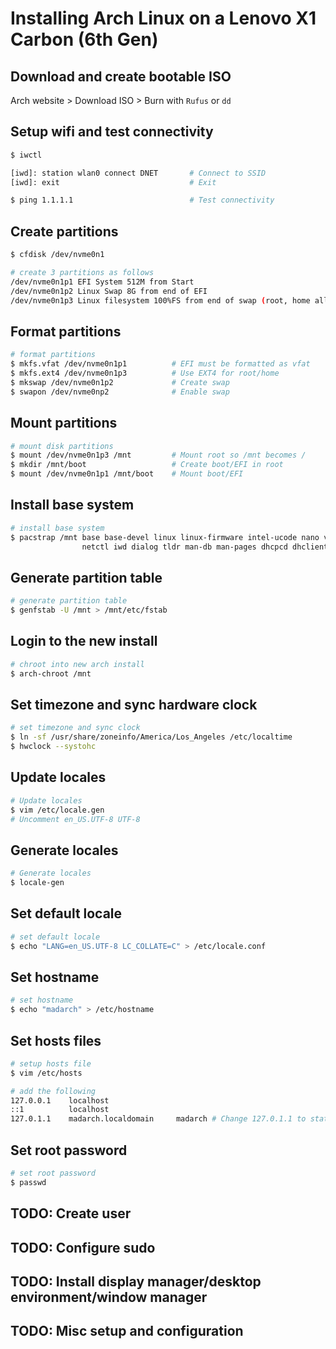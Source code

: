 # Installing Arch Linux on a Lenovo X1 Carbon (6th Gen)

## Download and create bootable ISO
Arch website > Download ISO > Burn with ``Rufus`` or `dd`

## Setup wifi and test connectivity
```bash
$ iwctl

[iwd]: station wlan0 connect DNET       # Connect to SSID
[iwd]: exit                             # Exit

$ ping 1.1.1.1                          # Test connectivity
```

## Create partitions
```bash
$ cfdisk /dev/nvme0n1

# create 3 partitions as follows
/dev/nvme0n1p1 EFI System 512M from Start
/dev/nvme0n1p2 Linux Swap 8G from end of EFI
/dev/nvme0n1p3 Linux filesystem 100%FS from end of swap (root, home all in one)
```

## Format partitions
```bash
# format partitions
$ mkfs.vfat /dev/nvme0n1p1          # EFI must be formatted as vfat
$ mkfs.ext4 /dev/nvme0n1p3          # Use EXT4 for root/home
$ mkswap /dev/nvme0n1p2             # Create swap
$ swapon /dev/nvme0np2              # Enable swap
```

## Mount partitions
```bash
# mount disk partitions
$ mount /dev/nvme0n1p3 /mnt         # Mount root so /mnt becomes /
$ mkdir /mnt/boot                   # Create boot/EFI in root
$ mount /dev/nvme0n1p1 /mnt/boot    # Mount boot/EFI

```
## Install base system
```bash
# install base system
$ pacstrap /mnt base base-devel linux linux-firmware intel-ucode nano vim sudo emacs \
                netctl iwd dialog tldr man-db man-pages dhcpcd dhclient grub
```

## Generate partition table
```bash
# generate partition table
$ genfstab -U /mnt > /mnt/etc/fstab
```

## Login to the new install
```bash
# chroot into new arch install
$ arch-chroot /mnt
```

## Set timezone and sync hardware clock
```bash
# set timezone and sync clock
$ ln -sf /usr/share/zoneinfo/America/Los_Angeles /etc/localtime
$ hwclock --systohc
```

## Update locales
```bash
# Update locales
$ vim /etc/locale.gen
# Uncomment en_US.UTF-8 UTF-8
```
## Generate locales
```bash
# Generate locales
$ locale-gen
```

## Set default locale
```bash
# set default locale
$ echo "LANG=en_US.UTF-8 LC_COLLATE=C" > /etc/locale.conf
```

## Set hostname
```bash
# set hostname
$ echo "madarch" > /etc/hostname
```

## Set hosts files
```bash
# setup hosts file
$ vim /etc/hosts

# add the following
127.0.0.1    localhost
::1          localhost
127.0.1.1    madarch.localdomain     madarch # Change 127.0.1.1 to static if you want
```
## Set root password
```bash
# set root password
$ passwd
```

## TODO: Create user

## TODO: Configure sudo

## TODO: Install display manager/desktop environment/window manager

## TODO: Misc setup and configuration
